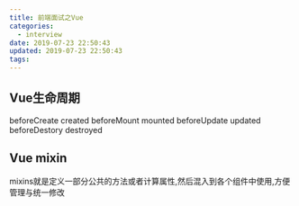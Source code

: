 ```yaml
---
title: 前端面试之Vue
categories:
  - interview
date: 2019-07-23 22:50:43
updated: 2019-07-23 22:50:43
tags:
---
```


## Vue生命周期

beforeCreate
created
beforeMount
mounted
beforeUpdate
updated
beforeDestory
destroyed

## Vue mixin

mixins就是定义一部分公共的方法或者计算属性,然后混入到各个组件中使用,方便管理与统一修改
